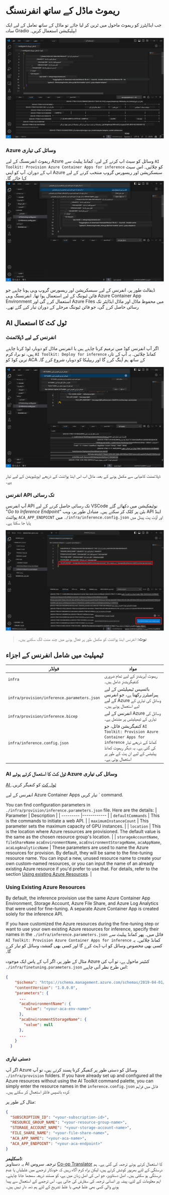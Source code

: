 <!--
CO_OP_TRANSLATOR_METADATA:
{
  "original_hash": "8782d16f62bc2bdae1f0b38f39a2417c",
  "translation_date": "2025-04-03T06:57:38+00:00",
  "source_file": "md\\01.Introduction\\03\\Remote_Interence.md",
  "language_code": "ur"
}
-->
# ریموٹ ماڈل کے ساتھ انفرنسنگ

جب ایڈاپٹرز کو ریموٹ ماحول میں ٹرین کر لیا جائے تو ماڈل کے ساتھ تعامل کے لیے ایک سادہ Gradio ایپلیکیشن استعمال کریں۔

![فائن ٹیون مکمل](../../../../../translated_images/log-finetuning-res.4b3ee593f24d3096742d09375adade22b217738cab93bc1139f224e5888a1cbf.ur.png)

### Azure وسائل کی تیاری
ریموٹ انفرنسنگ کے لیے Azure وسائل کو سیٹ اپ کرنے کے لیے، کمانڈ پیلیٹ سے `AI Toolkit: Provision Azure Container Apps for inference` کو چلائیں۔ اس سیٹ اپ کے دوران، آپ کو اپنی Azure سبسکرپشن اور ریسورس گروپ منتخب کرنے کے لیے کہا جائے گا۔  
![انفرنس وسائل کی تیاری](../../../../../translated_images/command-provision-inference.b294f3ae5764ab45b83246d464ad5329b0de20cf380f75a699b4cc6b5495ca11.ur.png)
   
ڈیفالٹ طور پر، انفرنس کے لیے سبسکرپشن اور ریسورس گروپ وہی ہونا چاہیے جو فائن ٹیوننگ کے لیے استعمال ہوا تھا۔ انفرنسنگ وہی Azure Container App Environment استعمال کرے گی اور Azure Files میں محفوظ ماڈل اور ماڈل ایڈاپٹر تک رسائی حاصل کرے گی، جو فائن ٹیوننگ مرحلے کے دوران تیار کیے گئے تھے۔

## AI ٹول کٹ کا استعمال 

### انفرنس کے لیے ڈپلائمنٹ  
اگر آپ انفرنس کوڈ میں ترمیم کرنا چاہتے ہیں یا انفرنس ماڈل کو دوبارہ لوڈ کرنا چاہتے ہیں، تو براہ کرم `AI Toolkit: Deploy for inference` کمانڈ چلائیں۔ یہ آپ کے تازہ ترین کوڈ کو ACA کے ساتھ ہم آہنگ کرے گا اور ریپلیکا کو دوبارہ شروع کرے گا۔  

![انفرنس کے لیے ڈپلائمنٹ](../../../../../translated_images/command-deploy.cb6508c973d6257e649aa4f262d3c170a374da3e9810a4f3d9e03935408a592b.ur.png)

ڈپلائمنٹ کامیابی سے مکمل ہونے کے بعد، ماڈل اب اس اینڈ پوائنٹ کے ذریعے ایویلیویشن کے لیے تیار ہے۔

### انفرنس API تک رسائی

آپ انفرنس API تک رسائی حاصل کرنے کے لیے VSCode نوٹیفکیشن میں دکھائے گئے "*Go to Inference Endpoint*" بٹن پر کلک کر سکتے ہیں۔ متبادل طور پر، ویب API اینڈ پوائنٹ `ACA_APP_ENDPOINT` میں `./infra/inference.config.json` اور آؤٹ پٹ پینل میں پایا جا سکتا ہے۔

![ایپ اینڈ پوائنٹ](../../../../../translated_images/notification-deploy.00f4267b7aa6a18cfaaec83a7831b5d09311d5d96a70bb4c9d651ea4a41a8af7.ur.png)

> **نوٹ:** انفرنس اینڈ پوائنٹ کو مکمل طور پر فعال ہونے میں چند منٹ لگ سکتے ہیں۔

## ٹیمپلیٹ میں شامل انفرنس کے اجزاء
 
| فولڈر | مواد |
| ------ |--------- |
| `infra` | ریموٹ آپریشنز کے لیے تمام ضروری کنفیگریشنز شامل ہیں۔ |
| `infra/provision/inference.parameters.json` | بائسپس ٹیمپلیٹس کے لیے پیرامیٹرز رکھتا ہے، جو انفرنس کے لیے Azure وسائل کی تیاری کے لیے استعمال ہوتے ہیں۔ |
| `infra/provision/inference.bicep` | انفرنس کے لیے Azure وسائل کی تیاری کے ٹیمپلیٹس پر مشتمل ہے۔ |
| `infra/inference.config.json` | کنفیگریشن فائل، جو `AI Toolkit: Provision Azure Container Apps for inference` کمانڈ کے ذریعے تیار کی گئی ہے۔ یہ دیگر ریموٹ کمانڈ پیلیٹس کے لیے ان پٹ کے طور پر استعمال ہوتی ہے۔ |

### AI ٹول کٹ کا استعمال کرتے ہوئے Azure وسائل کی تیاری
[AI ٹول کٹ](https://marketplace.visualstudio.com/items?itemName=ms-windows-ai-studio.windows-ai-studio) کو کنفیگر کریں۔

انفرنس کے لیے Azure Container Apps تیار کریں ` command.

You can find configuration parameters in `./infra/provision/inference.parameters.json` file. Here are the details:
| Parameter | Description |
| --------- |------------ |
| `defaultCommands` | This is the commands to initiate a web API. |
| `maximumInstanceCount` | This parameter sets the maximum capacity of GPU instances. |
| `location` | This is the location where Azure resources are provisioned. The default value is the same as the chosen resource group's location. |
| `storageAccountName`, `fileShareName` `acaEnvironmentName`, `acaEnvironmentStorageName`, `acaAppName`,  `acaLogAnalyticsName` | These parameters are used to name the Azure resources for provision. By default, they will be same to the fine-tuning resource name. You can input a new, unused resource name to create your own custom-named resources, or you can input the name of an already existing Azure resource if you'd prefer to use that. For details, refer to the section [Using existing Azure Resources](../../../../../md/01.Introduction/03). |

### Using Existing Azure Resources

By default, the inference provision use the same Azure Container App Environment, Storage Account, Azure File Share, and Azure Log Analytics that were used for fine-tuning. A separate Azure Container App is created solely for the inference API. 

If you have customized the Azure resources during the fine-tuning step or want to use your own existing Azure resources for inference, specify their names in the `./infra/inference.parameters.json` فائل میں۔ پھر کمانڈ پیلیٹ سے `AI Toolkit: Provision Azure Container Apps for inference` کمانڈ چلائیں۔ یہ کسی بھی مخصوص وسائل کو اپ ڈیٹ کرے گا اور کسی بھی گمشدہ وسائل کو تیار کرے گا۔

مثال کے طور پر، اگر آپ کے پاس ایک موجودہ Azure کنٹینر ماحول ہے، تو آپ کی `./infra/finetuning.parameters.json` اس طرح نظر آنی چاہیے:

```json
{
    "$schema": "https://schema.management.azure.com/schemas/2019-04-01/deploymentParameters.json#",
    "contentVersion": "1.0.0.0",
    "parameters": {
      ...
      "acaEnvironmentName": {
        "value": "<your-aca-env-name>"
      },
      "acaEnvironmentStorageName": {
        "value": null
      },
      ...
    }
  }
```

### دستی تیاری  
اگر آپ Azure وسائل کو دستی طور پر کنفیگر کرنا پسند کرتے ہیں، تو آپ `./infra/provision` folders. If you have already set up and configured all the Azure resources without using the AI Toolkit command palette, you can simply enter the resource names in the `inference.config.json` فائل میں فراہم کردہ بائسپس فائلز استعمال کر سکتے ہیں۔

مثال کے طور پر:

```json
{
  "SUBSCRIPTION_ID": "<your-subscription-id>",
  "RESOURCE_GROUP_NAME": "<your-resource-group-name>",
  "STORAGE_ACCOUNT_NAME": "<your-storage-account-name>",
  "FILE_SHARE_NAME": "<your-file-share-name>",
  "ACA_APP_NAME": "<your-aca-name>",
  "ACA_APP_ENDPOINT": "<your-aca-endpoint>"
}
```

**ڈسکلیمر**:  
یہ دستاویز AI ترجمہ سروس [Co-op Translator](https://github.com/Azure/co-op-translator) کا استعمال کرتے ہوئے ترجمہ کی گئی ہے۔ ہم درستگی کے لئے بھرپور کوشش کرتے ہیں، لیکن براہ کرم آگاہ رہیں کہ خودکار ترجمے میں غلطیاں یا عدم درستگی ہو سکتی ہیں۔ اصل دستاویز، جو اس کی اصل زبان میں ہے، کو مستند ذریعہ سمجھا جانا چاہئے۔ اہم معلومات کے لئے، پیشہ ور انسانی ترجمہ کی سفارش کی جاتی ہے۔ اس ترجمے کے استعمال سے پیدا ہونے والی کسی بھی غلط فہمی یا غلط تشریح کے لئے ہم ذمہ دار نہیں ہیں۔